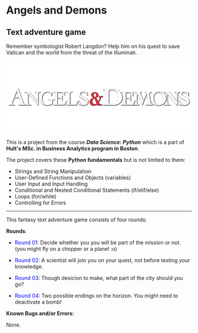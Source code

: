 # Angels and Demons
## Text adventure game

Remember symbologist Robert Langdon? Help him on his quest to save Vatican and the world from the threat of the Illuminati.

![illuminati](angels--demons-50670e193f399.png?raw=true)


This is a project from the course ***Data Science: Python*** which is a part of **Hult's MSc. in Business Analytics program in Boston**.

The project covers these **Python fundamentals** but is not limited to them:

- Strings and String Manipulation
- User-Defined Functions and Objects (variables)
- User Input and Input Handling
- Conditional and Nested Conditional Statements (if/elif/else)
- Loops (for/while)
- Controlling for Errors

---

This fantasy text adventure game consists of four rounds:

<b>Rounds</b>:

- <font color='blue'>Round 01</font>: Decide whether you you will be part of the mission or not. (you might fly on a chopper or a plane! :o)

- <font color='blue'>Round 02</font>: A scientist will join you on your quest, not before testing your knowledge.

- <font color='blue'>Round 03</font>: Though desicion to make, what part of the city should you go?

- <font color='blue'>Round 04</font>: Two possible endings on the horizon. You might need to deactivate a bomb!


<b>Known Bugs and/or Errors:</b>

None.
